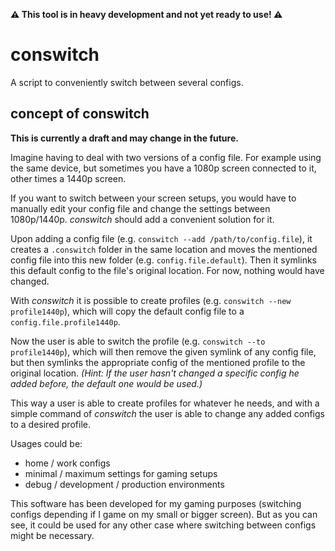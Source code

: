 **⚠ This tool is in heavy development and not yet ready to use! ⚠**

# conswitch

A script to conveniently switch between several configs.

## concept of conswitch

**This is currently a draft and may change in the future.**

Imagine having to deal with two versions of a config file. For example using the same device, but sometimes you have a 1080p screen connected to it, other times a 1440p screen.

If you want to switch between your screen setups, you would have to manually edit your config file and change the settings between 1080p/1440p. *conswitch* should add a convenient solution for it.

Upon adding a config file (e.g. `conswitch --add /path/to/config.file`), it creates a `.conswitch` folder in the same location and moves the mentioned config file into this new folder (e.g. `config.file.default`). Then it symlinks this default config to the file's original location. For now, nothing would have changed.

With *conswitch* it is possible to create profiles (e.g. `conswitch --new profile1440p`), which will copy the default config file to a `config.file.profile1440p`.

Now the user is able to switch the profile (e.g. `conswitch --to profile1440p`), which will then remove the given symlink of any config file, but then symlinks the appropriate config of the mentioned profile to the original location. *(Hint: If the user hasn't changed a specific config he added before, the default one would be used.)*

This way a user is able to create profiles for whatever he needs, and with a simple command of *conswitch* the user is able to change any added configs to a desired profile.

Usages could be:

- home / work configs
- minimal / maximum settings for gaming setups
- debug / development / production environments

This software has been developed for my gaming purposes (switching configs depending if I game on my small or bigger screen). But as you can see, it could be used for any other case where switching between configs might be necessary.

